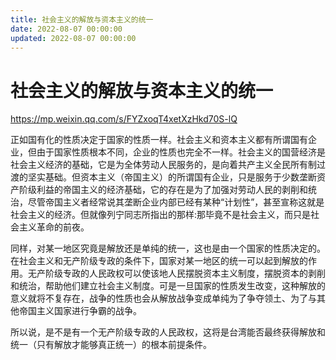 ```yaml
---
title: 社会主义的解放与资本主义的统一
date: 2022-08-07 00:00:00
updated: 2022-08-07 00:00:00
---
```


# 社会主义的解放与资本主义的统一

https://mp.weixin.qq.com/s/FYZxoqT4xetXzHkd70S-lQ

正如国有化的性质决定于国家的性质一样。社会主义和资本主义都有所谓国有企业，但由于国家性质根本不同，企业的性质也完全不一样。社会主义的国营经济是社会主义经济的基础，它是为全体劳动人民服务的，是向着共产主义全民所有制过渡的坚实基础。但资本主义（帝国主义）的所谓国有企业，只是服务于少数垄断资产阶级利益的帝国主义的经济基础，它的存在是为了加强对劳动人民的剥削和统治，尽管帝国主义者经常说其垄断企业内部已经有某种“计划性”，甚至宣称这就是社会主义的经济。但就像列宁同志所指出的那样:那毕竟不是社会主义，而只是社会主义革命的前夜。

同样，对某一地区究竟是解放还是单纯的统一，这也是由一个国家的性质决定的。在社会主义和无产阶级专政的条件下，国家对某一地区的统一可以起到解放的作用。无产阶级专政的人民政权可以使该地人民摆脱资本主义制度，摆脱资本的剥削和统治，帮助他们建立社会主义制度。可是一旦国家的性质发生改变，这种解放的意义就将不复存在，战争的性质也会从解放战争变成单纯为了争夺领土、为了与其他帝国主义国家进行争霸的战争。

所以说，是不是有一个无产阶级专政的人民政权，这将是台湾能否最终获得解放和统一（只有解放才能够真正统一）的根本前提条件。
